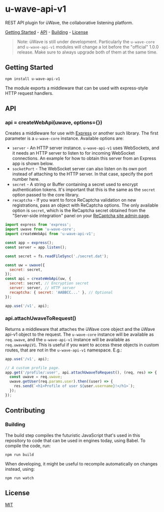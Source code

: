 # u-wave-api-v1

REST API plugin for üWave, the collaborative listening platform.

[Getting Started](#getting-started) - [API](#api) - [Building](#contributing) -
[License](#license)

> Note: üWave is still under development. Particularly the `u-wave-core` and
> `u-wave-api-v1` modules will change a lot before the "official" 1.0.0 release.
> Make sure to always upgrade both of them at the same time.

## Getting Started

```
npm install u-wave-api-v1
```

The module exports a middleware that can be used with express-style HTTP request
handlers.

## API

### api = createWebApi(uwave, options={})

Creates a middleware for use with [Express][] or another such library. The first
parameter is a `u-wave-core` instance. Available options are:

 - `server` - An HTTP server instance. `u-wave-api-v1` uses WebSockets, and it
   needs an HTTP server to listen to for incoming WebSocket connections. An
   example for how to obtain this server from an Express app is shown below.
 - `socketPort` - The WebSocket server can also listen on its own port instead
   of attaching to the HTTP server. In that case, specify the port number here.
 - `secret` - A string or Buffer containing a secret used to encrypt
   authentication tokens. It's important that this is the same as the `secret`
   option passed to the core library.
 - `recaptcha` - If you want to force ReCaptcha validation on new registrations,
   pass an object with ReCaptcha options. The only available option is `secret`,
   which is the ReCaptcha secret obtained from the "Server-side integration"
   panel on your [ReCaptcha site admin page][recaptcha].

```js
import express from 'express';
import uwave from 'u-wave-core';
import createWebApi from 'u-wave-api-v1';

const app = express();
const server = app.listen();

const secret = fs.readFileSync('./secret.dat');

const uw = uwave({
  secret: secret,
});
const api = createWebApi(uw, {
  secret: secret, // Encryption secret
  server: server, // HTTP server
  recaptcha: { secret: 'AABBCC...' }, // Optional
});

app.use('/v1', api);
```

### api.attachUwaveToRequest()

Returns a middleware that attaches the üWave core object and the üWave api-v1
object to the request. The `u-wave-core` instance will be available as
`req.uwave`, and the `u-wave-api-v1` instance will be available as
`req.uwaveApiV1`. This is useful if you want to access these objects in custom
routes, that are not in the `u-wave-api-v1` namespace. E.g.:

```js
app.use('/v1', api);

// A custom profile page.
app.get('/profile/:user', api.attachUwaveToRequest(), (req, res) => {
  const uwave = req.uwave;
  uwave.getUser(req.params.user).then((user) => {
    res.send(`<h1>Profile of user ${user.username}!</h1>`);
  });
});
```

## Contributing

### Building

The build step compiles the futuristic JavaScript that's used in this repository
to code that can be used in engines today, using Babel. To compile the code,
run:

```
npm run build
```

When developing, it might be useful to recompile automatically on changes
instead, using:

```
npm run watch
```

## License

[MIT][]

[recaptcha]: https://www.google.com/recaptcha/admin#list
[Express]: https://expressjs.com

[MIT]: ./LICENSE
